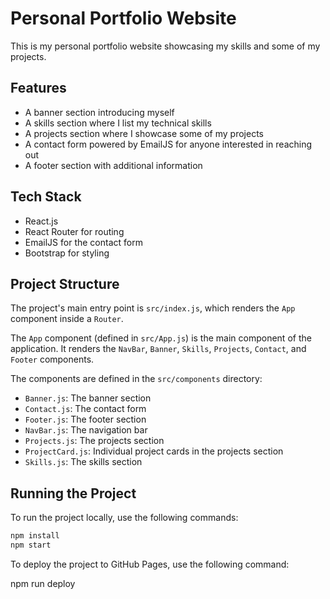 # Personal Portfolio Website

This is my personal portfolio website showcasing my skills and some of my projects.

## Features

- A banner section introducing myself
- A skills section where I list my technical skills
- A projects section where I showcase some of my projects
- A contact form powered by EmailJS for anyone interested in reaching out
- A footer section with additional information

## Tech Stack

- React.js
- React Router for routing
- EmailJS for the contact form
- Bootstrap for styling

## Project Structure

The project's main entry point is `src/index.js`, which renders the `App` component inside a `Router`.

The `App` component (defined in `src/App.js`) is the main component of the application. It renders the `NavBar`, `Banner`, `Skills`, `Projects`, `Contact`, and `Footer` components.

The components are defined in the `src/components` directory:

- `Banner.js`: The banner section
- `Contact.js`: The contact form
- `Footer.js`: The footer section
- `NavBar.js`: The navigation bar
- `Projects.js`: The projects section
- `ProjectCard.js`: Individual project cards in the projects section
- `Skills.js`: The skills section

## Running the Project

To run the project locally, use the following commands:

```bash
npm install
npm start
```
To deploy the project to GitHub Pages, use the following command:

npm run deploy